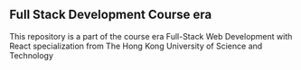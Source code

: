 ## Full Stack Development Course era
This repository is a part of the course era Full-Stack Web Development with React specialization from The Hong Kong University of Science and Technology 
